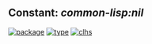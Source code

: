 ## Constant: ***common-lisp:nil***
[![package](https://img.shields.io/badge/Package-COMMON--LISP-5f9ea0.svg?style=social&colorA=999999)](../) [![type](https://img.shields.io/badge/Type-Constant-5f9ea0.svg?style=social&colorA=999999)](../#constant) [![clhs](https://img.shields.io/badge/CLHS-NIL-5f9ea0.svg?style=social&colorA=999999)](http://www.lispworks.com/documentation/HyperSpec/Body/a_nil.htm) 
